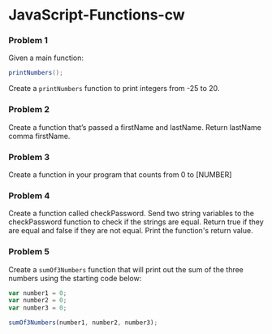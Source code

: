 # JavaScript-Functions-cw

### Problem 1
Given a main function: 
```java
printNumbers();
```
Create a ```printNumbers``` function to print integers from -25 to 20.

### Problem 2
Create a function that’s passed a firstName and lastName. Return lastName comma firstName.

### Problem 3
Create a function in your program that counts from 0 to [NUMBER]

### Problem 4
Create a function called checkPassword. Send two string variables to the checkPassword function to check if the strings are equal. Return true if they are equal and false if they are not equal. Print the function's return value.

### Problem 5
Create a ```sumOf3Numbers``` function that will print out the sum of the three numbers using the starting code below:
```javascript
var number1 = 0;
var number2 = 0;
var number3 = 0;

sumOf3Numbers(number1, number2, number3);
```
